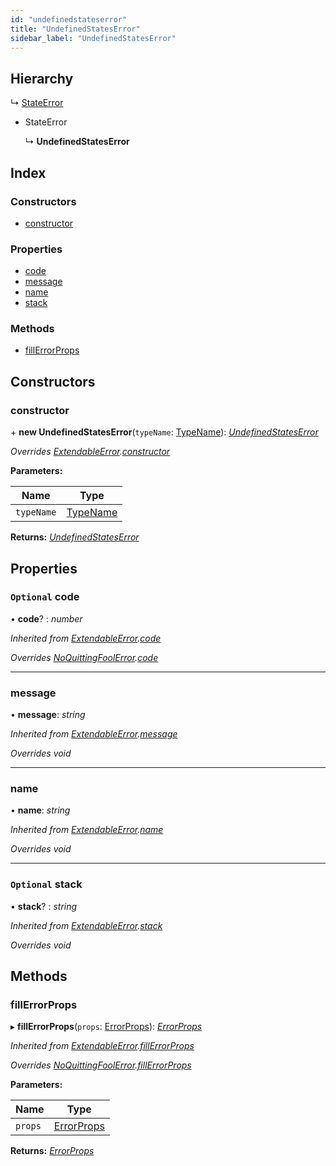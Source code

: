 ```yaml
---
id: "undefinedstateserror"
title: "UndefinedStatesError"
sidebar_label: "UndefinedStatesError"
---
```


## Hierarchy

  ↳ [StateError](stateerror.md)

* StateError

  ↳ **UndefinedStatesError**

## Index

### Constructors

* [constructor](undefinedstateserror.md#constructor)

### Properties

* [code](undefinedstateserror.md#optional-code)
* [message](undefinedstateserror.md#message)
* [name](undefinedstateserror.md#name)
* [stack](undefinedstateserror.md#optional-stack)

### Methods

* [fillErrorProps](undefinedstateserror.md#fillerrorprops)

## Constructors

###  constructor

\+ **new UndefinedStatesError**(`typeName`: [TypeName](../modules/types.md#typename)): *[UndefinedStatesError](undefinedstateserror.md)*

*Overrides [ExtendableError](extendableerror.md).[constructor](extendableerror.md#constructor)*

**Parameters:**

Name | Type |
------ | ------ |
`typeName` | [TypeName](../modules/types.md#typename) |

**Returns:** *[UndefinedStatesError](undefinedstateserror.md)*

## Properties

### `Optional` code

• **code**? : *number*

*Inherited from [ExtendableError](extendableerror.md).[code](extendableerror.md#optional-code)*

*Overrides [NoQuittingFoolError](noquittingfoolerror.md).[code](noquittingfoolerror.md#optional-code)*

___

###  message

• **message**: *string*

*Inherited from [ExtendableError](extendableerror.md).[message](extendableerror.md#message)*

*Overrides void*

___

###  name

• **name**: *string*

*Inherited from [ExtendableError](extendableerror.md).[name](extendableerror.md#name)*

*Overrides void*

___

### `Optional` stack

• **stack**? : *string*

*Inherited from [ExtendableError](extendableerror.md).[stack](extendableerror.md#optional-stack)*

*Overrides void*

## Methods

###  fillErrorProps

▸ **fillErrorProps**(`props`: [ErrorProps](../modules/types.md#errorprops)): *[ErrorProps](../modules/types.md#errorprops)*

*Inherited from [ExtendableError](extendableerror.md).[fillErrorProps](extendableerror.md#fillerrorprops)*

*Overrides [NoQuittingFoolError](noquittingfoolerror.md).[fillErrorProps](noquittingfoolerror.md#fillerrorprops)*

**Parameters:**

Name | Type |
------ | ------ |
`props` | [ErrorProps](../modules/types.md#errorprops) |

**Returns:** *[ErrorProps](../modules/types.md#errorprops)*
